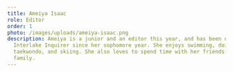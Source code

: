 ```yaml
---
title: Ameiya Isaac
role: Editor
order: 1
photo: /images/uploads/ameiya-isaac.png
description: Ameiya is a junior and an editor this year, and has been on the
  Interlake Inquirer since her sophomore year. She enjoys swimming, doing
  taekwondo, and skiing. She also loves to spend time with her friends and
  family.
---
```

